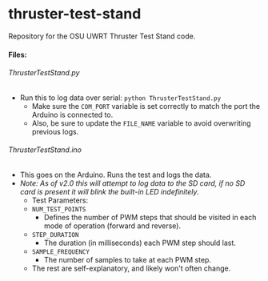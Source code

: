 # thruster-test-stand
Repository for the OSU UWRT Thruster Test Stand code.

#### Files:
###### ThrusterTestStand.py
 - Run this to log data over serial: `python ThrusterTestStand.py`
   - Make sure the `COM_PORT` variable is set correctly to match the port the Arduino is connected to.
   - Also, be sure to update the `FILE_NAME` variable to avoid overwriting previous logs.

###### ThrusterTestStand.ino
- This goes on the Arduino. Runs the test and logs the data.
- *Note: As of v2.0 this will attempt to log data to the SD card, if no SD card is present it will blink the built-in LED indefinitely.*
  - Test Parameters:
   - `NUM_TEST_POINTS`
     - Defines the number of PWM steps that should be visited in each mode of operation (forward and reverse).
   - `STEP_DURATION`
     - The duration (in milliseconds) each PWM step should last.
   - `SAMPLE_FREQUENCY`
     - The number of samples to take at each PWM step.
   - The rest are self-explanatory, and likely won't often change.
